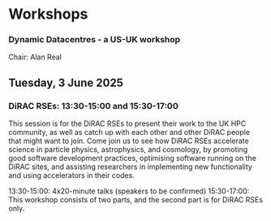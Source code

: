 # Workshops


### Dynamic Datacentres - a US-UK workshop
Chair: Alan Real


## Tuesday, 3 June 2025

### DiRAC RSEs: 13:30-15:00 and 15:30-17:00

This session is for the DiRAC RSEs to present their work to the UK HPC community, as well as catch up with each other and other DiRAC people that might want to join. Come join us to see how DiRAC RSEs accelerate science in particle physics, astrophysics, and cosmology, by promoting good software development practices, optimising software running on the DiRAC sites, and assisting researchers in implementing new functionality and using accelerators in their codes.

13:30-15:00: 4x20-minute talks (speakers to be confirmed)
15:30-17:00: This workshop consists of two parts, and the second part is for DiRAC RSEs only.
